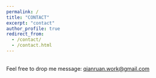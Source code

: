 ```yaml
---
permalink: /
title: "CONTACT"
excerpt: "contact"
author_profile: true
redirect_from: 
  - /contact/
  - /contact.html
---
```


\
Feel free to drop me message: qianruan.work@gmail.com
    
